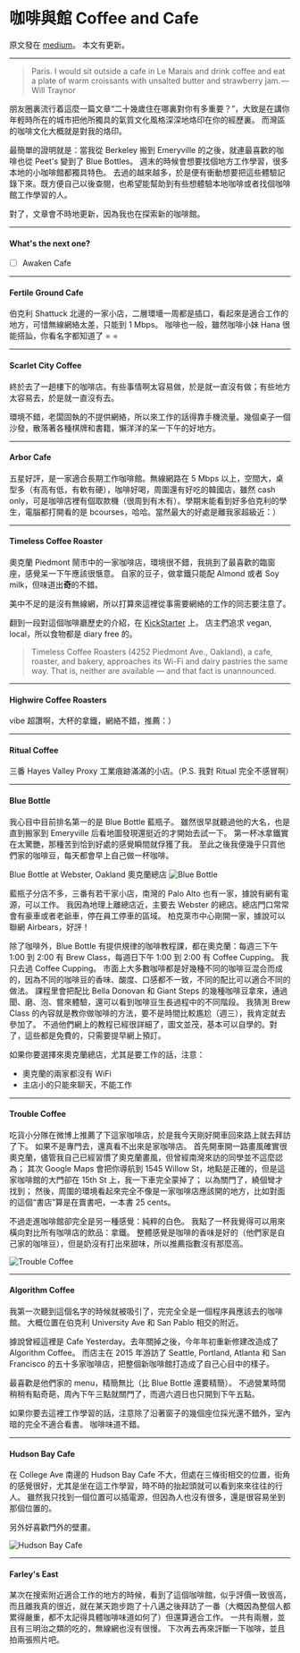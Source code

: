 # 咖啡與館 Coffee and Cafe

原文發在 [medium](https://medium.com/@nebgnahz/%E5%92%96%E5%95%A1%E8%88%87%E9%A4%A8-coffee-and-cafe-16761eb70dfa#.c2xwzbtp7)。
本文有更新。

---

> Paris. I would sit outside a cafe in Le Marais and drink coffee and eat a plate of warm croissants with unsalted butter and strawberry jam. — Will Traynor

朋友圈裏流行着這麼一篇文章“二十幾歲住在哪裏對你有多重要？”，大致是在講你年輕時所在的城市把他所獨具的氣質文化風格深深地烙印在你的經歷裏。
而灣區的咖啡文化大概就是對我的烙印。

最簡單的證明就是：當我從 Berkeley 搬到 Emeryville 的之後，就連最喜歡的咖啡也從 Peet's 變到了 Blue Bottles。
週末的時候會想要找個地方工作學習，很多本地的小咖啡館都獨具特色。
去過的越來越多，於是便有衝動想要把這些體驗記錄下來。既方便自己以後查閱，也希望能幫助到有些想體驗本地咖啡或者找個咖啡館工作學習的人。

對了，文章會不時地更新，因為我也在探索新的咖啡館。

---
#### What's the next one?

- [ ] Awaken Cafe

---
#### Fertile Ground Cafe

伯克利 Shattuck 北邊的一家小店，二層環墻一周都是插口，看起來是適合工作的地方，可惜無線網絡太差，只能到 1 Mbps。
咖啡也一般，雖然咖啡小妹 Hana 很能搭訕，你看名字都知道了 = =

---
#### Scarlet City Coffee

終於去了一趟樓下的咖啡店。有些事情啊太容易做，於是就一直沒有做；有些地方太容易去，於是就一直沒有去。

環境不錯，老闆固執的不提供網絡，所以來工作的話得靠手機流量。幾個桌子一個沙發，散落著各種棋牌和書籍，懶洋洋的呆一下午的好地方。

---
#### Arbor Cafe

五星好評，是一家適合長期工作咖啡館。無線網路在 5 Mbps 以上，空間大，桌型多（有高有低，有軟有硬），咖啡好喝，周圍還有好吃的韓國店，雖然 cash only，可是咖啡店裡有個取款機（很周到有木有）。學期末能看到好多伯克利的學生，電腦都打開看的是 bcourses，哈哈。當然最大的好處是離我家超級近：）

---
#### Timeless Coffee Roaster

奧克蘭 Piedmont 鬧市中的一家咖啡店，環境很不錯，我挑到了最喜歡的臨窗座，感覺呆一下午應該很愜意。
自家的豆子，做拿鐵只能配 Almond 或者 Soy milk，但味道出**奇**的不錯。

美中不足的是沒有無線網，所以打算來這裡從事需要網絡的工作的同志要注意了。

翻到一段對這個咖啡廳歷史的介紹，在 [KickStarter](https://www.kickstarter.com/projects/24195141/timeless-coffee-roasters) 上。
店主們追求 vegan, local，所以食物都是 diary free 的。

> Timeless Coffee Roasters (4252 Piedmont Ave., Oakland), a cafe, roaster, and bakery, approaches its Wi-Fi and dairy pastries the same way. That is, neither are available — and that fact is unannounced.

---
#### Highwire Coffee Roasters

vibe 超讚啊，大杯的拿鐵，網絡不錯，推薦：）

---
#### Ritual Coffee

三番 Hayes Valley Proxy 工業痕跡滿滿的小店。（P.S. 我對 Ritual 完全不感冒啊）

---
#### Blue Bottle

我心目中目前排名第一的是 Blue Bottle 藍瓶子。
雖然很早就聽過他的大名，也是直到搬家到 Emeryville 后看地圖發現還挺近的才開始去試一下。
第一杯冰拿鐵實在太驚艷，那種苦到恰到好處的感覺瞬間就俘獲了我。
至此之後我便幾乎只買他們家的咖啡豆，每天都會早上自己做一杯咖啡。

Blue Bottle at Webster, Oakland 奧克蘭總店
![Blue Bottle](https://cdn-images-1.medium.com/max/1600/1*Xyqcn_ru7gFHBKPdWBB5Ow.jpeg)

藍瓶子分店不多，三番有若干家小店，南灣的 Palo Alto 也有一家，據說有網有電源，可以工作。
我因為地理上離總店近，主要去 Webster 的總店。總店門口常常會有豪車或者老爺車，停在員工停車的區域。
柏克萊市中心剛開一家，據說可以聯網 Airbears，好評！

除了咖啡外，Blue Bottle 有提供規律的咖啡教程課，都在奧克蘭：每週三下午 1:00 到 2:00 有 Brew Class，每週日下午 1:00 到 2:00 有 Coffee Cupping。
我只去過 Coffee Cupping。
市面上大多數咖啡都是好幾種不同的咖啡豆混合而成的，因為不同的咖啡豆的香味、酸度、口感都不一致，不同的配比可以適合不同的做法。
課程里會把配比 Bella Donovan 和 Giant Steps 的幾種咖啡豆拿來，通過聞、磨、泡、嘗來體驗，還可以看到咖啡豆生長過程中的不同階段。
我猜測 Brew Class 的內容就是教你做咖啡的方法，要不是時間比較尷尬（週三），我肯定就去參加了。
不過他們網上的教程已經很詳細了，圖文並茂，基本可以自學的。對了，這些都是免費的，只需要提早網上預訂。

如果你要選擇來奧克蘭總店，尤其是要工作的話，注意：

- 奧克蘭的兩家都沒有 WiFi
- 主店小的只能來聊天，不能工作

---
#### Trouble Coffee

吃貨小分隊在微博上推薦了下這家咖啡店，於是我今天剛好開車回來路上就去拜訪了下。
如果不是專門去，還真看不出來是家咖啡店。
首先開車開一路畫風確實很奧克蘭，儘管我自己已經習慣了奧克蘭畫風，但曾經南灣來訪的同學並不這麼認為；
其次 Google Maps 會把你導航到 1545 Willow St，地點是正確的，但是這家咖啡館的大門卻在 15th St 上，我一下車完全蒙掉了；
以為關門了，繞個彎才找到；
然後，周圍的環境看起來完全不像是一家咖啡店應該開的地方，比如對面的這個“書店”算是在賣書吧，一本書 25 cents。

不過走進咖啡館卻完全是另一種感覺：純粹的白色。
我點了一杯我覺得可以用來橫向對比所有咖啡店的飲品：拿鐵。
整體感覺是咖啡的香味是好的（他們家是自己家的咖啡豆），但是奶沒有打出來甜味，所以推薦指數沒有那麼高。

![Trouble Coffee](https://cdn-images-1.medium.com/max/2000/1*FuSk2d9XCEN7b7EqGJ-Mpg.jpeg)

---
#### Algorithm Coffee

我第一次聽到這個名字的時候就被吸引了，完完全全是一個程序員應該去的咖啡館。
大概位置在伯克利 University Ave 和 San Pablo 相交的附近。

據說曾經這裡是 Cafe Yesterday。去年關掉之後，今年年初重新修建改造成了 Algorithm Coffee。
而店主在 2015 年游訪了 Seattle, Portland, Atlanta 和 San Francisco 的五十多家咖啡店，把整個新咖啡館打造成了自己心目中的樣子。

最喜歡是他們家的 menu，精簡無比（比 Blue Bottle 還要精簡）。
不過營業時間稍稍有點奇葩，周內下午三點就關門了，而週六週日也只開到下午五點。

如果你要去這裡工作學習的話，注意除了沿著窗子的幾個座位採光還不錯外，室內暗的完全不適合看書。
咖啡味道不錯。

---
#### Hudson Bay Cafe

在 College Ave 南邊的 Hudson Bay Cafe 不大，但處在三條街相交的位置，街角的感覺很好，尤其是坐在這工作學習，時不時的抬起頭就可以看到來來往往的行人。
雖然我只找到一個位置可以插電源，但因為人也沒有很多，還是很容易坐到那個位置的。

另外好喜歡門外的壁畫。

![Hudson Bay Cafe](https://cdn-images-1.medium.com/max/1600/1*Uo38z7brFI-4wZDTYZcKLQ.jpeg)

---
#### Farley's East

某次在搜索附近適合工作的地方的時候，看到了這個咖啡館，似乎評價一致很高，而且離我真的很近，就在某天跑步跑了十八邁之後拜訪了一番（大概因為整個人都累得嚴重，都不太記得具體咖啡味道如何了）但還算適合工作。
一共有兩層，並且有三明治之類的吃的，無線網也沒有很慢。
下次再去再來評斷一下咖啡，並且拍兩張照片吧。
